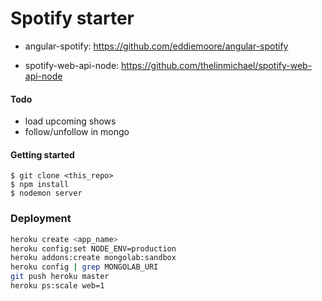 Spotify starter
=====


* angular-spotify: https://github.com/eddiemoore/angular-spotify

* spotify-web-api-node: https://github.com/thelinmichael/spotify-web-api-node

#### Todo

* load upcoming shows
* follow/unfollow in mongo

#### Getting started
```
$ git clone <this_repo>
$ npm install
$ nodemon server 
```

### Deployment

```sh
heroku create <app_name>
heroku config:set NODE_ENV=production
heroku addons:create mongolab:sandbox 
heroku config | grep MONGOLAB_URI
git push heroku master
heroku ps:scale web=1
```

